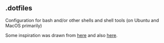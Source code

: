 ## .dotfiles
Configuration for bash and/or other shells and shell tools (on Ubuntu and MacOS primarily)

Some inspiration was drawn from [here](https://github.com/holman/dotfiles) and also [here](https://github.com/Airblader/dotfiles-manjaro).
